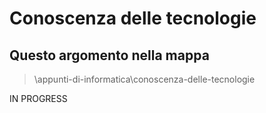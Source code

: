 # Conoscenza delle tecnologie

## Questo argomento nella mappa

> \appunti-di-informatica\conoscenza-delle-tecnologie

IN PROGRESS
